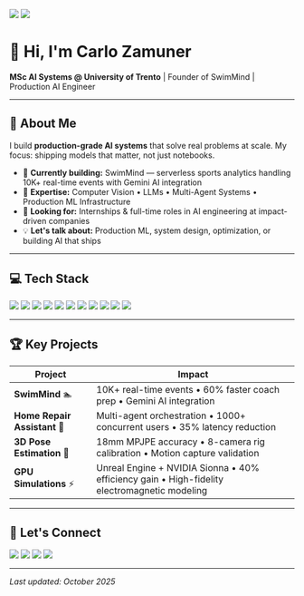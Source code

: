 ![](https://komarev.com/ghpvc/?username=carlozamuner&color=blueviolet)
![](https://visitcount.itsvg.in/api?id=carlozamuner&icon=5&color=blueviolet&base=2000)

# 👋 Hi, I'm Carlo Zamuner

**MSc AI Systems @ University of Trento** | Founder of SwimMind | Production AI Engineer

---

## 🚀 About Me

I build **production-grade AI systems** that solve real problems at scale. My focus: shipping models that matter, not just notebooks.

- 🔭 **Currently building:** SwimMind — serverless sports analytics handling 10K+ real-time events with Gemini AI integration
- 🎯 **Expertise:** Computer Vision • LLMs • Multi-Agent Systems • Production ML Infrastructure
- 💼 **Looking for:** Internships & full-time roles in AI engineering at impact-driven companies
- 💡 **Let's talk about:** Production ML, system design, optimization, or building AI that ships

---

## 💻 Tech Stack

<span>
  <img src="https://img.shields.io/badge/Python-3776AB?style=for-the-badge&logo=python&logoColor=white">
  <img src="https://img.shields.io/badge/C++-00599C?style=for-the-badge&logo=c%2B%2B&logoColor=white">
  <img src="https://img.shields.io/badge/CUDA-76B900?style=for-the-badge&logo=nvidia&logoColor=white">
  <img src="https://img.shields.io/badge/PyTorch-EE4C2C?style=for-the-badge&logo=pytorch&logoColor=white">
  <img src="https://img.shields.io/badge/TensorFlow-FF6F00?style=for-the-badge&logo=tensorflow&logoColor=white">
  <img src="https://img.shields.io/badge/OpenCV-5C3EE8?style=for-the-badge&logo=opencv&logoColor=white">
  <img src="https://img.shields.io/badge/LangChain-1C3C3C?style=for-the-badge&logo=langchain&logoColor=white">
  <img src="https://img.shields.io/badge/FastAPI-009688?style=for-the-badge&logo=fastapi&logoColor=white">
  <img src="https://img.shields.io/badge/Docker-2496ED?style=for-the-badge&logo=docker&logoColor=white">
  <img src="https://img.shields.io/badge/AWS-FF9900?style=for-the-badge&logo=amazon-aws&logoColor=white">
  <img src="https://img.shields.io/badge/Google_Cloud-4285F4?style=for-the-badge&logo=google-cloud&logoColor=white">
</span>

---

## 🏆 Key Projects

| Project | Impact |
|---------|--------|
| **SwimMind** 🏊 | 10K+ real-time events • 60% faster coach prep • Gemini AI integration |
| **Home Repair Assistant** 🤖 | Multi-agent orchestration • 1000+ concurrent users • 35% latency reduction |
| **3D Pose Estimation** 🏀 | 18mm MPJPE accuracy • 8-camera rig calibration • Motion capture validation |
| **GPU Simulations** ⚡ | Unreal Engine + NVIDIA Sionna • 40% efficiency gain • High-fidelity electromagnetic modeling |

---

## 🔗 Let's Connect

<p>
   <a target="_blank" href="https://linkedin.com/in/carlozamuner"><img src="https://img.shields.io/badge/-LinkedIn-0077B5?style=for-the-badge&logo=Linkedin&logoColor=white"></a>
   <a target="_blank" href="mailto:carlo.zamuner@gmail.com"><img src="https://img.shields.io/badge/-Email-D14836?style=for-the-badge&logo=Gmail&logoColor=white"></a>
   <a target="_blank" href="https://carlozamuner.it"><img src="https://img.shields.io/badge/-Portfolio-7F167F?style=for-the-badge&logo=microsoft-outlook&logoColor=white"></a>
   <a target="_blank" href="https://github.com/carlozamuner"><img src="https://img.shields.io/badge/-GitHub-333333?style=for-the-badge&logo=github&logoColor=white"></a>
</p>

---

*Last updated: October 2025*
